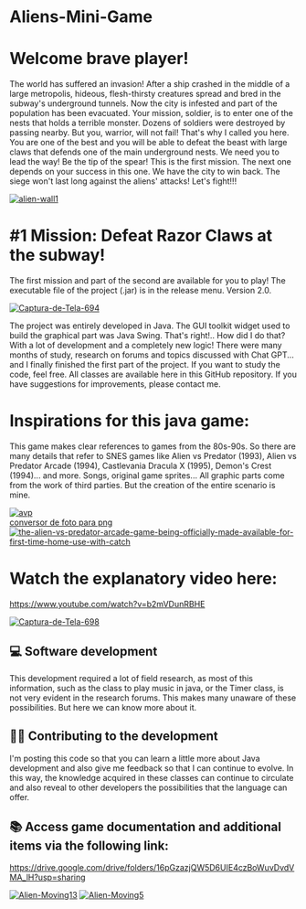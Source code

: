# Aliens-Mini-Game
# Welcome brave player!
The world has suffered an invasion! After a ship crashed in the middle of a large metropolis, hideous, flesh-thirsty creatures spread and bred in the subway's underground tunnels. Now the city is infested and part of the population has been evacuated.
Your mission, soldier, is to enter one of the nests that holds a terrible monster. Dozens of soldiers were destroyed by passing nearby. But you, warrior, will not fail! That's why I called you here. You are one of the best and you will be able to defeat the beast with large claws that defends one of the main underground nests.
We need you to lead the way! Be the tip of the spear!
This is the first mission. The next one depends on your success in this one. We have the city to win back. The siege won't last long against the aliens' attacks! Let's fight!!!

<a href="https://imgbb.com/"><img src="https://i.ibb.co/mqHXf2M/alien-wall1.gif" alt="alien-wall1" border="0"></a>

# #1 Mission: Defeat Razor Claws at the subway!
The first mission and part of the second are available for you to play! The executable file of the project (.jar) is in the release menu. Version 2.0.

<a href="https://ibb.co/jVX2rRQ"><img src="https://i.ibb.co/cbnHrLZ/Captura-de-Tela-694.png" alt="Captura-de-Tela-694" border="0"></a>

The project was entirely developed in Java. The GUI toolkit widget used to build the graphical part was Java Swing. That's right!.. How did I do that? With a lot of development and a completely new logic! There were many months of study, research on forums and topics discussed with Chat GPT... and I finally finished the first part of the project. If you want to study the code, feel free. All classes are available here in this GitHub repository. If you have suggestions for improvements, please contact me.

# Inspirations for this java game:
This game makes clear references to games from the 80s-90s. So there are many details that refer to SNES games like Alien vs Predator (1993), Alien vs Predator Arcade (1994), Castlevania Dracula X (1995), Demon's Crest (1994)... and more. Songs, original game sprites... All graphic parts come from the work of third parties. But the creation of the entire scenario is mine.

<a href="https://ibb.co/mh7XsGt"><img src="https://i.ibb.co/5sVnD6v/avp.jpg" alt="avp" border="0"></a><br /><a target='_blank' href='https://pt-br.imgbb.com/'>conversor de foto para png</a><br />
<a href="https://ibb.co/8Nx8vxP"><img src="https://i.ibb.co/zQ2f92P/the-alien-vs-predator-arcade-game-being-officially-made-available-for-first-time-home-use-with-catch.webp" alt="the-alien-vs-predator-arcade-game-being-officially-made-available-for-first-time-home-use-with-catch" border="0"></a>




# Watch the explanatory video here:
https://www.youtube.com/watch?v=b2mVDunRBHE

<a href="https://ibb.co/BqrT0bL"><img src="https://i.ibb.co/NZmWc5x/Captura-de-Tela-698.png" alt="Captura-de-Tela-698" border="0"></a>

## 💻 Software development
This development required a lot of field research, as most of this information, such as the class to play music in java, or the Timer class, is not very evident in the research forums. This makes many unaware of these possibilities. But here we can know more about it.
## 👨‍🎓 Contributing to the development
I'm posting this code so that you can learn a little more about Java development and also give me feedback so that I can continue to evolve. In this way, the knowledge acquired in these classes can continue to circulate and also reveal to other developers the possibilities that the language can offer.
## 📚 Access game documentation and additional items via the following link:
https://drive.google.com/drive/folders/16pGzazjQW5D6UIE4czBoWuvDvdVMA_lH?usp=sharing

<a href="https://imgbb.com/"><img src="https://i.ibb.co/BCdNtdq/Alien-Moving13.gif" alt="Alien-Moving13" border="0"></a>
<a href="https://imgbb.com/"><img src="https://i.ibb.co/x87KNWp/Alien-Moving5.gif" alt="Alien-Moving5" border="0"></a>
